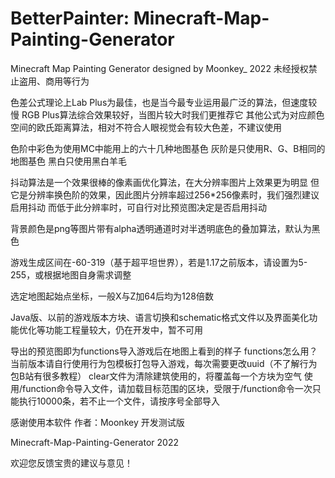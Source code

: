 # BetterPainter: Minecraft-Map-Painting-Generator
Minecraft Map Painting Generator designed by Moonkey_
2022
未经授权禁止盗用、商用等行为

色差公式理论上Lab Plus为最佳，也是当今最专业运用最广泛的算法，但速度较慢
RGB Plus算法综合效果较好，当图片较大时我们更推荐它
其他公式为对应颜色空间的欧氏距离算法，相对不符合人眼视觉会有较大色差，不建议使用

色阶中彩色为使用MC中能用上的六十几种地图基色
灰阶是只使用R、G、B相同的地图基色
黑白只使用黑白羊毛

抖动算法是一个效果很棒的像素画优化算法，在大分辨率图片上效果更为明显
但它是分辨率换色阶的效果，因此图片分辨率超过256*256像素时，我们强烈建议启用抖动
而低于此分辨率时，可自行对比预览图决定是否启用抖动

背景颜色是png等图片带有alpha透明通道时对半透明底色的叠加算法，默认为黑色

游戏生成区间在-60-319（基于超平坦世界），若是1.17之前版本，请设置为5-255，或根据地图自身需求调整

选定地图起始点坐标，一般X与Z加64后均为128倍数

Java版、以前的游戏版本方块、语言切换和schematic格式文件以及界面美化功能优化等功能工程量较大，仍在开发中，暂不可用


导出的预览图即为functions导入游戏后在地图上看到的样子
functions怎么用？当前版本请自行使用行为包模板打包导入游戏，每次需要更改uuid（不了解行为包B站有很多教程）
clear文件为清除建筑使用的，将覆盖每一个方块为空气
使用/function命令导入文件，请加载目标范围的区块，受限于/function命令一次只能执行10000条，若不止一个文件，请按序号全部导入


感谢使用本软件  作者：Moonkey  开发测试版

Minecraft-Map-Painting-Generator  2022

欢迎您反馈宝贵的建议与意见！

